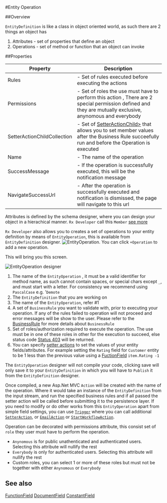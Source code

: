 #Entity Operation


##Overview

`EntityDefinition` is like a class in object oriented world, as such there are 2 things an object has

1. Attributes - set of properties that define an object
2. Operations -  set of method or function that an object can invoke

##Properties
<table class="table table-condensed table-bordered">
    <thead>
<tr>
<th>Property</th>
<th>Description</th>
</tr>
</thead>
<tbody>
<tr><td>Rules</td><td> - Set of rules executed before executing the actions </td></tr>
<tr><td>Permissions</td><td> - Set of roles the use must have to perform this action , There are 2 special permission defined and they are mutually exclusive, anynomous and everybody</td></tr>
<tr><td>SetterActionChildCollection</td><td> - Set of <a href="SetterActionChild.htm">SetterActionChild></a> that allows you to set member values after the Business Rule succeefully run and before the Operation is executed </td></tr>
<tr><td>Name</td><td> - The name of the operation</td></tr>
<tr><td>SuccessMessage</td><td> - If the operation is successfully executed, this will be the notification message</td></tr>
<tr><td>NavigateSuccessUrl</td><td> - After the operation is successfully executed and notification is dismissed, the page will navigate to this url </td></tr>
</tbody></table>


Attributes is defined by the schema designer, where you can design your object in a hierachical manner. `Rx Developer` call this `Member` [see more](Member.html)

`Rx Developer` also allows you to creates a set of operations to your entity definition by means of `EntityOperation`, this is available from `EntityDefinition` designer.
![EntityOperation](http://i.imgur.com/PD4IAz9.png). 
You can click `+Operation` to add a new operation.






This will bring you this screen.

![EntityOperation designer](http://i.imgur.com/1dPutz0.png)

1. The name of the `EntityOperation` , it must be a valid identifier for method name, as such cannot contain spaces, or special chars except `_`, and must start with a letter. For consistency we recommend using `PascalCase` e.g. '`Demote`
2. The `EntityDefinition` that you are working on
3. The name of the `EntityOperation`, refer #1
4. A set of `BusinessRule` you want to validate with, prior to executing your operation. If any of the rules failed to operation will not proceed and error messages will be show to the user.
   Please refer to the [BusinessRule](businessrule.htm) for more details about `BusinessRule`
5. Set of roles/authorization required to execute the operation. The use must be in one of these roles in other for the execution to succeed, else status code [Status 403](http.403.htm) will be returned.
6. You can specify [setter actions](childsetteraction.htm) to set the values of your entity fields/attributes. For example setting the `Rating` field for `Customer` entity to be 1 less than the previous value using a [FuctionField](functionfield.htm) `item.Rating -1`

The `EntityOperation` designer will not compile your code, clicking save will only save it to your `EntityDefinition` in which you will have to `Publish` it from the `EntityDefinition` designer.

Once compiled, a new Asp.Net MVC `Action` will be created with the name of the operation. Where it would take an instance of the `EntityDefinition` from the input stream, and run the specified business rules and if all passed the setter action will be called before submitting it to the persistence layer.
If you need to modify or do other works from this `EntityOperation` apart from simple field settings, you can use [`Trigger`](Trigger.html) where you
can call additional [`SetterAction`](SetterAction.html), or [`EmailAction`](EmailAction.html) or [`StartWorkflowAction`](StartWorkflowAction.html).

Operation can be decorated with permissions attribute, this consist set of `role` they user must have to perform the operation.

* `Anynomous` is for public unathenticated and authenticated users. Selecting this attribute will nullify the rest
* `Everybody` is only for authenticated users. Selecting this attribute will nullify the rest
* Custom roles, you can select 1 or more of these roles but must not be together with either `Anynomous` or `Everybody`



## See also
[FunctionField](FunctionField.html)
[DocumentField](DocumentField.html)
[ConstantField](ConstantField.html)
